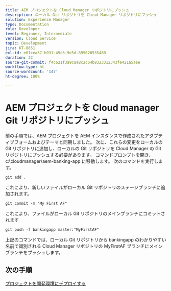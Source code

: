 ```yaml
---
title: AEM プロジェクトを Cloud Manager リポジトリにプッシュ
description: ローカル Git リポジトリを Cloud Manager リポジトリにプッシュ
solution: Experience Manager
type: Documentation
role: Developer
level: Beginner, Intermediate
version: Cloud Service
topic: Development
jira: KT-8851
exl-id: e61cea37-b931-49c6-9e5d-899628535480
duration: 32
source-git-commit: f4c621f3a9caa8c2c64b8323312343fe421a5aee
workflow-type: ht
source-wordcount: '147'
ht-degree: 100%

---
```


# AEM プロジェクトを Cloud manager Git リポジトリにプッシュ

前の手順では、AEM プロジェクトを AEM インスタンスで作成されたアダプティブフォームおよびテーマと同期しました。
次に、これらの変更をローカルの Git リポジトリに追加し、ローカルの Git リポジトリを Cloud Manager の Git リポジトリにプッシュする必要があります。
コマンドプロンプトを開き、 c:\cloudmanager\aem-banking-app に移動します。
次のコマンドを実行します。

```
git add .
```

これにより、新しいファイルがローカル Git リポジトリのステージブランチに追加されます。

```
git commit -m "My First AF"
```

これにより、ファイルがローカル Git リポジトリのメインブランチにコミットされます

```
git push -f bankingapp master:"MyFirstAF"
```

上記のコマンドでは、ローカル Git リポジトリから bankingapp のわかりやすい名前で識別される Cloud Manager リポジトリの MyFirstAF ブランチにメインブランチをプッシュします。

## 次の手順

[プロジェクトを開発環境にデプロイする](./deploy-to-dev-environment.md)
